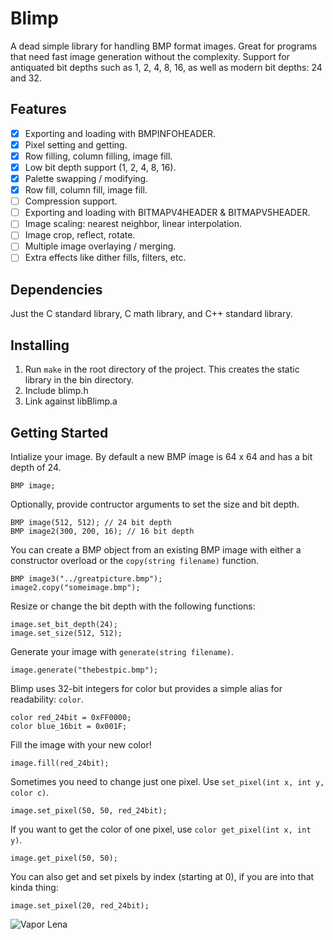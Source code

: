 # Blimp
A dead simple library for handling BMP format images. Great for programs that need fast image generation without the complexity. Support for antiquated bit depths such as 1, 2, 4, 8, 16, as well as modern bit depths: 24 and 32.

## Features
- [x] Exporting and loading with BMPINFOHEADER.
- [x] Pixel setting and getting.
- [x] Row filling, column filling, image fill.
- [x] Low bit depth support (1, 2, 4, 8, 16).
- [x] Palette swapping / modifying.
- [x] Row fill, column fill, image fill.
- [ ] Compression support.
- [ ] Exporting and loading with BITMAPV4HEADER & BITMAPV5HEADER.
- [ ] Image scaling: nearest neighbor, linear interpolation.
- [ ] Image crop, reflect, rotate.
- [ ] Multiple image overlaying / merging.
- [ ] Extra effects like dither fills, filters, etc.

## Dependencies
Just the C standard library, C math library, and C++ standard library.

## Installing
1. Run `make` in the root directory of  the project. This creates the static library in the bin directory.
2. Include blimp.h
3. Link against libBlimp.a

## Getting Started
Intialize your image. By default a new BMP image is 64 x 64 and has a bit depth of 24.
```
BMP image;
```
Optionally, provide contructor arguments to set the size and bit depth.
```
BMP image(512, 512); // 24 bit depth
BMP image2(300, 200, 16); // 16 bit depth
```
You can create a BMP object from an existing BMP image with either a constructor overload or the `copy(string filename)` function.
```
BMP image3("../greatpicture.bmp");
image2.copy("someimage.bmp");
```
Resize or change the bit depth with the following functions: 
```
image.set_bit_depth(24);
image.set_size(512, 512);          
```
Generate your image with `generate(string filename)`.
```
image.generate("thebestpic.bmp");
```
Blimp uses 32-bit integers for color but provides a simple alias for readability: `color`. 
```
color red_24bit = 0xFF0000;
color blue_16bit = 0x001F;
```
Fill the image with your new color!
```
image.fill(red_24bit);
```
Sometimes you need to change just one pixel. Use `set_pixel(int x, int y, color c)`.
```
image.set_pixel(50, 50, red_24bit);
```
If you want to get the color of one pixel, use `color get_pixel(int x, int y)`.
```
image.get_pixel(50, 50);
```
You can also get and set pixels by index (starting at 0), if you are into that kinda thing:
```
image.set_pixel(20, red_24bit);
```
![Vapor Lena](https://github.com/sagefarrenholz/Blimp/blob/master/samples/lena_vapor.bmp)
